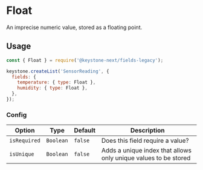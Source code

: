 <!--[meta]
section: api
subSection: field-types
title: Float
[meta]-->

# Float

An imprecise numeric value, stored as a floating point.

## Usage

```js
const { Float } = require('@keystone-next/fields-legacy');

keystone.createList('SensorReading', {
  fields: {
    temperature: { type: Float },
    humidity: { type: Float },
  },
});
```

### Config

| Option       | Type      | Default | Description                                                     |
| ------------ | --------- | ------- | --------------------------------------------------------------- |
| `isRequired` | `Boolean` | `false` | Does this field require a value?                                |
| `isUnique`   | `Boolean` | `false` | Adds a unique index that allows only unique values to be stored |
